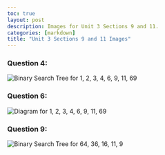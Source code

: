 ```yaml
---
toc: true
layout: post
description: Images for Unit 3 Sections 9 and 11.
categories: [markdown]
title: "Unit 3 Sections 9 and 11 Images"
---
```


### Question 4:

![]({{site.baseurl}}/images/tree1.png "Binary Search Tree for 1, 2, 3, 4, 6, 9, 11, 69")

### Question 6:

![]({{site.baseurl}}/images/nottree.png "Diagram for 1, 2, 3, 4, 6, 9, 11, 69")

### Question 9:

![]({{site.baseurl}}/images/tree2.png "Binary Search Tree for 64, 36, 16, 11, 9")